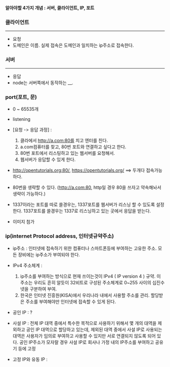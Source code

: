#### 알아야할 4가지 개념 : 서버, 클라이언트, IP, 포트 

### 클라이언트
---
- 요청
- 도메인은 이름. 실제 접속은 도메인과 일치하는 ip주소로 접속한다.

### 서버
---

- 응답
- node는 서버쪽에서 동작하는 __.


### port(포트, 문)
- 0 ~ 65535개
- listening
- [요청 -> 응답 과정] : 
  1. 클라에서 http://a.com:80를 치고 엔터를 친다.
  2. a.com컴퓨터를 찾고, 80번 포트와 연결하고 싶다고 한다.
  3. 80번 포트에서 리스팅하고 있는 웹서버를 요청해서.
  4. 웹서버가 응답할 수 있게 한다. 


- http://opentutorials.org:80/, https://opentutorials.org/ ==> 두개다 접속가능하다. 
- 80번을 생략할 수 있다. (http://a.com:80,  http일 경우 80을 쓰자고 약속해놔서 생략이 가능하다.)
- 1337이라는 포트를 따로 쓸경우는, 1337포트를 웹서버가 리스닝 할 수 있도록 설정한다. 
  1337포트를 쓸경우는 1337로 리스닝하고 있는 곳에서 응답을 받는다.
- 이미지 첨가

### ip(internet Protocol address, 인터넷규약주소)
- ip주소 : 인터넷에 접속하기 위한 컴퓨터나 스마트폰등에 부여하는 고유한 주소. 모든 장비에는 ip주소가 부여되야 한다.
- IPv4 주소체계 :	
   1. ip주소를 부여하는 방식으로 현재 쓰이는것이 IPv4 ( IP version 4 ) 규약. 이 주소는 우리도 흔히 알듯이 32비트로 구성된 주소체계로 0~255 사이의 십진수 넷을 구분하여 부여.
   2. 한국은 인터넷 진흥원(KISA)에서 우리나라 내에서 사용할 주소를 관리. 할당받은 주소를 부여해야만 인터넷에 접속할 수 있게 된다.

- 공인 IP :  ?
- 사설 IP : 전체 IP 대역 중에서 특수한 목적으로 사용하기 위해서 몇 개의 대역을 제외하고 공인 IP 대역으로 할당하고 있는데, 제외된 대역 중에서 사설 IP로 사용되는 대역은 사용자가 임의로 부여하고 사용할 수 있지만 서로 연결되지 않도록 되어 있다. 공인 IP주소가 모자랄 경우 사설 IP로 회사나 가정 내의 IP주소를 부여하고 공유기 등에 고정 
- 고정 IP와 유동 IP : 
